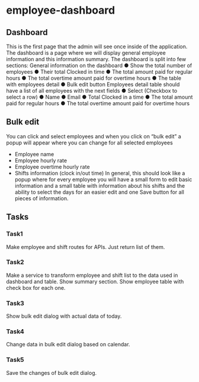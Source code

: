 # employee-dashboard

## Dashboard

This is the first page that the admin will see once inside of the application. The
dashboard is a page where we will display general employee information and this
information summary. The dashboard is split into few sections:
General information on the dashboard
● Show the total number of employees
● Their total Clocked in time
● The total amount paid for regular hours
● The total overtime amount paid for overtime hours
● The table with employees detail
● Bulk edit button
Employees detail table should have a list of all employees with the next fields
● Select (Checkbox to select a row)
● Name
● Email
● Total Clocked in a time
● The total amount paid for regular hours
● The total overtime amount paid for overtime hours

## Bulk edit
You can click and select employees and when you click on “bulk edit” a popup will
appear where you can change for all selected employees
- Employee name
- Employee hourly rate
- Employee overtime hourly rate
- Shifts information (clock in/out time)
In general, this should look like a popup where for every employee you will have a
small form to edit basic information and a small table with information about his shifts
and the ability to select the days for an easier edit and one Save button for all pieces of
information.

## Tasks

### Task1
Make employee and shift routes for APIs. Just return list of them.

### Task2
Make a service to transform employee and shift list to the data used in dashboard and table.
Show summary section. Show employee table with check box for each one.

### Task3
Show bulk edit dialog with actual data of today.

### Task4
Change data in bulk edit dialog based on calendar.

### Task5
Save the changes of bulk edit dialog.